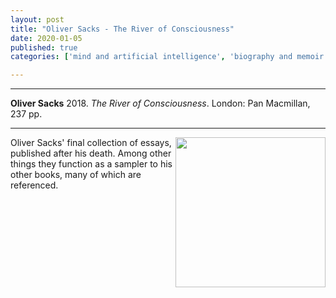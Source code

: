 ```yaml
---
layout: post
title: "Oliver Sacks - The River of Consciousness"
date: 2020-01-05
published: true
categories: ['mind and artificial intelligence', 'biography and memoir']

---
```



***
<b>Oliver Sacks</b> 2018. _The River of Consciousness_. London: Pan Macmillan, 237  pp.

***
<img align="right" width="240" src="https://panmacmillanapi.blob.core.windows.net/pmapi/e12a8195-4610-4b2d-fa9f-08d58e45775c/editions/b3143e84-e028-41c3-d8ee-08d5dcd8c122/original_400_600.jpg" alt="">   


Oliver Sacks' final collection of essays, published after his death.  Among other things they function as a sampler to his other books, many of which are referenced.

